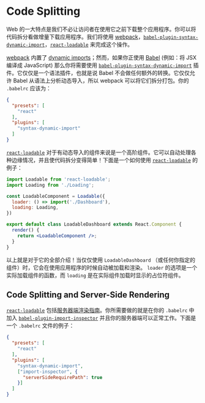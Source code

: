 # Code Splitting
  
Web 的一大特点是我们不必让访问者在使用它之前下载整个应用程序。你可以将代码拆分看做增量下载应用程序。我们将使用 [webpack]，[`babel-plugin-syntax-dynamic-import`]，[`react-loadable`] 来完成这个操作。

[webpack] 内置了 [dynamic imports][import]；然而，如果你正使用 [Babel] (例如：将 JSX 编译成 JavaScript) 那么你将需要使用 [`babel-plugin-syntax-dynamic-import`] 插件。它仅仅是一个语法插件，也就是说 Babel 不会做任何额外的转换。它仅仅允许 Babel 从语法上分析动态导入，所以 webpack 可以将它们拆分打包。你的 `.babelrc` 应该为：

```json
{
  "presets": [
    "react"
  ],
  "plugins": [
    "syntax-dynamic-import"
  ]
}
```
 
[`react-loadable`] 对于有动态导入的组件来说是一个高阶组件。它可以自动处理各种边缘情况，并且使代码拆分变得简单！下面是一个如何使用 [`react-loadable`] 的例子：

```jsx
import Loadable from 'react-loadable';
import Loading from './Loading';

const LoadableComponent = Loadable({
  loader: () => import('./Dashboard'),
  loading: Loading,
})

export default class LoadableDashboard extends React.Component {
  render() {
    return <LoadableComponent />;
  }
}
```
 
以上就是对于它的全部介绍！当仅仅使用 `LoadableDashboard` （或任何你指定的组件）时，它会在使用应用程序的时候自动被加载和渲染。 `loader` 的选项是一个实际加载组件的函数，而 `loading` 是在实际组件加载时显示的占位符组件。

## Code Splitting and Server-Side Rendering

[`react-loadable`] 包括[服务器端渲染指南][ssr]。你所需要做的就是在你的 `.babelrc` 中加入 [`babel-plugin-import-inspector`] 并且你的服务器端可以正常工作。下面是一个 `.babelrc` 文件的例子：

```json
{
  "presets": [
    "react"
  ],
  "plugins": [
    "syntax-dynamic-import",
    ["import-inspector", {
      "serverSideRequirePath": true
    }]
  ]
}
```

  [Babel]: https://babeljs.io/
  [`babel-plugin-syntax-dynamic-import`]: https://babeljs.io/docs/plugins/syntax-dynamic-import/
  [`babel-plugin-import-inspector`]: https://github.com/thejameskyle/react-loadable/tree/6902cc87f618446c54daa85d8fecec6836c9461a#babel-plugin-import-inspector
  [`react-loadable`]: https://github.com/thejameskyle/react-loadable
  [import]: https://github.com/tc39/proposal-dynamic-import
  [webpack]: https://webpack.js.org/
  [ssr]: https://github.com/thejameskyle/react-loadable/tree/6902cc87f618446c54daa85d8fecec6836c9461a#server-side-rendering
